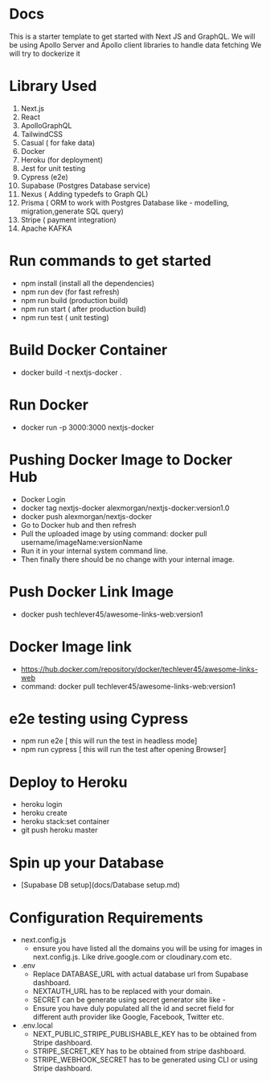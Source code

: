 # Docs

This is a starter template to get started with Next JS and GraphQL.
We will be using Apollo Server and Apollo client libraries to handle data fetching
We will try to dockerize it

# Library Used

1. Next.js
2. React
3. ApolloGraphQL
4. TailwindCSS
5. Casual ( for fake data)
6. Docker
7. Heroku (for deployment)
8. Jest for unit testing
9. Cypress (e2e)
10. Supabase (Postgres Database service)
11. Nexus ( Adding typedefs to Graph QL)
12. Prisma ( ORM to work with Postgres Database like - modelling, migration,generate  SQL query)
13. Stripe ( payment integration)
14. Apache KAFKA

# Run commands to get started

- npm install (install all the dependencies)
- npm run dev (for fast refresh)
- npm run build (production build)
- npm run start ( after production build)
- npm run test ( unit testing)

# Build Docker Container

- docker build -t nextjs-docker .

# Run Docker

- docker run -p 3000:3000 nextjs-docker

# Pushing Docker Image to Docker Hub
- Docker Login
- docker tag nextjs-docker alexmorgan/nextjs-docker:version1.0
- docker push alexmorgan/nextjs-docker
- Go to Docker hub and then refresh
- Pull the uploaded image by using command: docker pull username/imageName:versionName
- Run it in your internal system command line. 
- Then finally there should be no change with your internal image.

# Push Docker Link Image

- docker push techlever45/awesome-links-web:version1


# Docker Image link

- https://hub.docker.com/repository/docker/techlever45/awesome-links-web
- command: docker pull techlever45/awesome-links-web:version1

# e2e testing using Cypress

- npm run e2e [ this will run the test in headless mode]
- npm run cypress [ this will run the test after opening Browser]

# Deploy to Heroku

- heroku login
- heroku create
- heroku stack:set container
- git push heroku master


# Spin up your Database

- [Supabase DB setup](docs/Database setup.md)


# Configuration Requirements
- next.config.js
    - ensure you have listed all the domains you will be using for images in next.config.js. Like drive.google.com or cloudinary.com etc.
- .env
    - Replace DATABASE_URL with actual database url from Supabase dashboard.
    - NEXTAUTH_URL has to be replaced with your domain.
    - SECRET can be generate using secret generator site like - 
    - Ensure you have duly populated all the id and secret field for different auth provider like Google, Facebook, Twitter etc.
- .env.local
    - NEXT_PUBLIC_STRIPE_PUBLISHABLE_KEY has to be obtained from Stripe dashboard.
    - STRIPE_SECRET_KEY has to be obtained from stripe dashboard.
    - STRIPE_WEBHOOK_SECRET has to be generated using CLI or using Stripe dashboard.